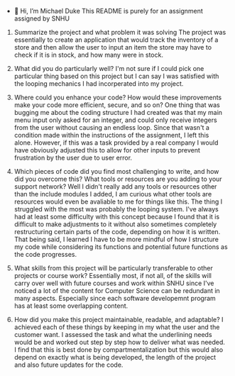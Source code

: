- 👋 Hi, I’m Michael Duke
This README is purely for an assignment assigned by SNHU

1. Summarize the project and what problem it was solving
   The project was essentially to create an application that would track the inventory of a store and then allow the user to input an item the store may have to check if it is in stock, and how many were in stock.

2. What did you do particularly well?
   I'm not sure if I could pick one particular thing based on this project but I can say I was satisfied with the looping mechanics I had incorperated into my project.
   
3. Where could you enhance your code? How would these improvements make your code more efficient, secure, and so on?
   One thing that was bugging me about the coding structure I had created was that my main menu input only asked for an integer, and could only receive integers from the user without causing an endless loop. Since that wasn't a condition made within the instructions of the assignment, I left this alone. However, if this was a task provided by a real company I would have obviously adjusted this to allow for other inputs to prevent frustration by the user due to user error.

4. Which pieces of code did you find most challenging to write, and how did you overcome this? What tools or resources are you adding to your support network?
   Well I didn't really add any tools or resources other than the include modules I added, I am curious what other tools are resources would even be avaliable to me for things like this. The thing I struggled with the most was probably the looping system. I've always had at least some difficulty with this concept because I found that it is difficult to make adjustments to it without also sometimes completely restructuring certain parts of the code, depending on how it is written.
   That being said, I learned I have to be more mindful of how I structure my code while considering its functions and potential future functions as the code progresses.

5. What skills from this project will be particularly transferable to other projects or course work?
   Essentially most, if not all, of the skills will carry over well with future courses and work within SNHU since I've noticed a lot of the content for Computer Science can be redundant in many aspects. Especially since each software developemnt program has at least some overlapping content.

6. How did you make this project maintainable, readable, and adaptable?
   I achieved each of these things by keeping in my what the user and the customer want. I assessed the task and what the underlining needs would be and worked out step by step how to deliver what was needed. I find that this is best done by compartmentalization but this would also depend on exactly what is being developed, the length of the project and also future updates for the code.
   
